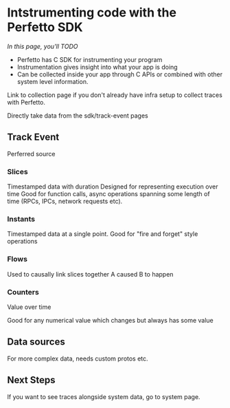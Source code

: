 # Intstrumenting code with the Perfetto SDK

_In this page, you'll TODO_

- Perfetto has C SDK for instrumenting your program
- Instrumentation gives insight into what your app is doing
- Can be collected inside your app through C APIs or combined with other system
  level information.

Link to collection page if you don't already have infra setup to collect traces
with Perfetto.

Directly take data from the sdk/track-event pages

## Track Event

Perferred source

### Slices

Timestamped data with duration Designed for representing execution over time
Good for function calls, async operations spanning some length of time (RPCs,
IPCs, network requests etc).

### Instants

Timestamped data at a single point. Good for "fire and forget" style operations

### Flows

Used to causally link slices together A caused B to happen

### Counters

Value over time

Good for any numerical value which changes but always has some value

## Data sources

For more complex data, needs custom protos etc.

## Next Steps

If you want to see traces alongside system data, go to system page.
